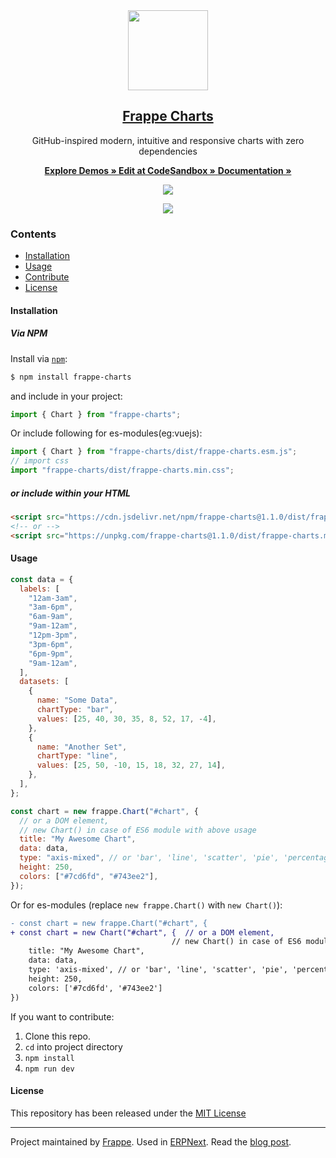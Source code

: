 <div align="center">
    <img src="https://github.com/frappe/design/blob/master/logos/logo-2019/frappe-charts-logo.png" height="128">
    <a href="https://frappe.github.io/charts">
        <h2>Frappe Charts</h2>
    </a>
    <p align="center">
        <p>GitHub-inspired modern, intuitive and responsive charts with zero dependencies</p>
        <a href="https://frappe.io/charts">
            <b>Explore Demos » </b>
        </a>
        <a href="https://codesandbox.io/s/frappe-charts-demo-viqud">
            <b> Edit at CodeSandbox »</b>
        </a>
        <a href="https://frappe.io/charts/docs">
            <b>Documentation » </b>
        </a>
    </p>
</div>

<p align="center">
    <a href="https://bundlephobia.com/result?p=frappe-charts">
        <img src="https://img.shields.io/bundlephobia/minzip/frappe-charts">
    </a>
</p>

<p align="center">
    <a href="https://frappe.github.io/charts">
        <img src=".github/example.gif">
    </a>
</p>

### Contents

- [Installation](#installation)
- [Usage](#usage)
- [Contribute](https://frappe.io/charts/docs/contributing)
- [License](#license)

#### Installation

##### Via NPM

Install via [`npm`](https://www.npmjs.com/get-npm):

```sh
$ npm install frappe-charts
```

and include in your project:

```js
import { Chart } from "frappe-charts";
```

Or include following for es-modules(eg:vuejs):

```js
import { Chart } from "frappe-charts/dist/frappe-charts.esm.js";
// import css
import "frappe-charts/dist/frappe-charts.min.css";
```

##### or include within your HTML

```html
<script src="https://cdn.jsdelivr.net/npm/frappe-charts@1.1.0/dist/frappe-charts.min.umd.js"></script>
<!-- or -->
<script src="https://unpkg.com/frappe-charts@1.1.0/dist/frappe-charts.min.umd.js"></script>
```

#### Usage

```js
const data = {
  labels: [
    "12am-3am",
    "3am-6pm",
    "6am-9am",
    "9am-12am",
    "12pm-3pm",
    "3pm-6pm",
    "6pm-9pm",
    "9am-12am",
  ],
  datasets: [
    {
      name: "Some Data",
      chartType: "bar",
      values: [25, 40, 30, 35, 8, 52, 17, -4],
    },
    {
      name: "Another Set",
      chartType: "line",
      values: [25, 50, -10, 15, 18, 32, 27, 14],
    },
  ],
};

const chart = new frappe.Chart("#chart", {
  // or a DOM element,
  // new Chart() in case of ES6 module with above usage
  title: "My Awesome Chart",
  data: data,
  type: "axis-mixed", // or 'bar', 'line', 'scatter', 'pie', 'percentage'
  height: 250,
  colors: ["#7cd6fd", "#743ee2"],
});
```

Or for es-modules (replace `new frappe.Chart()` with `new Chart()`):

```diff
- const chart = new frappe.Chart("#chart", {
+ const chart = new Chart("#chart", {  // or a DOM element,
                                    // new Chart() in case of ES6 module with above usage
    title: "My Awesome Chart",
    data: data,
    type: 'axis-mixed', // or 'bar', 'line', 'scatter', 'pie', 'percentage'
    height: 250,
    colors: ['#7cd6fd', '#743ee2']
})
```

If you want to contribute:

1. Clone this repo.
2. `cd` into project directory
3. `npm install`
4. `npm run dev`

#### License

This repository has been released under the [MIT License](LICENSE)

---

Project maintained by [Frappe](https://frappe.io).
Used in [ERPNext](https://erpnext.com). Read the [blog post](https://medium.com/@pratu16x7/so-we-decided-to-create-our-own-charts-a95cb5032c97).
